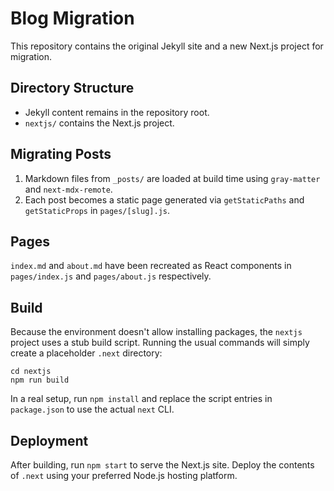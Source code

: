 # Blog Migration

This repository contains the original Jekyll site and a new Next.js project for migration.

## Directory Structure

- Jekyll content remains in the repository root.
- `nextjs/` contains the Next.js project.

## Migrating Posts

1. Markdown files from `_posts/` are loaded at build time using `gray-matter` and `next-mdx-remote`.
2. Each post becomes a static page generated via `getStaticPaths` and `getStaticProps` in `pages/[slug].js`.

## Pages

`index.md` and `about.md` have been recreated as React components in `pages/index.js` and `pages/about.js` respectively.

## Build

Because the environment doesn't allow installing packages, the `nextjs` project
uses a stub build script. Running the usual commands will simply create a
placeholder `.next` directory:

```
cd nextjs
npm run build
```

In a real setup, run `npm install` and replace the script entries in
`package.json` to use the actual `next` CLI.

## Deployment

After building, run `npm start` to serve the Next.js site. Deploy the contents of `.next` using your preferred Node.js hosting platform.
